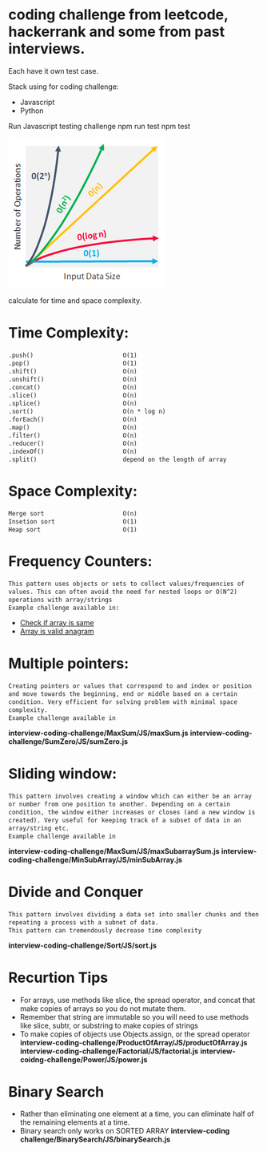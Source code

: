 # coding challenge from leetcode, hackerrank and some from past interviews.

Each have it own test case.

Stack using for coding challenge: 
- Javascript 
- Python

Run Javascript testing challenge
npm run test
npm test <name-of-challenge>

![Image of Complexity](/complexity.png)

calculate for time and space complexity.
# Time Complexity:
    .push()                         O(1)
    .pop()                          O(1)
    .shift()                        O(n)
    .unshift()                      O(n)
    .concat()                       O(n)
    .slice()                        O(n)
    .splice()                       O(n)
    .sort()                         O(n * log n)
    .forEach()                      O(n)
    .map()                          O(n)
    .filter()                       O(n)
    .reducer()                      O(n)
    .indexOf()                      O(n)
    .split()                        depend on the length of array

# Space Complexity:
    Merge sort                      O(n)
    Insetion sort                   O(1)
    Heap sort                       O(1)


# Frequency Counters:
    This pattern uses objects or sets to collect values/frequencies of values. This can often avoid the need for nested loops or O(N^2) operations with array/strings
    Example challenge available in:
- [Check if array is same](./interview-coding-challenge/Same/JS/same.js)
- [Array is valid anagram](./leetcode-challenge/242.Valid_Anagram/JS/validAnagram.js)

# Multiple pointers: 
    Creating pointers or values that correspond to and index or position and move towards the beginning, end or middle based on a certain condition. Very efficient for solving problem with minimal space complexity.
    Example challenge available in 
**interview-coding-challenge/MaxSum/JS/maxSum.js**
**interview-coding-challenge/SumZero/JS/sumZero.js**

# Sliding window:
    This pattern involves creating a window which can either be an array or number from one position to another. Depending on a certain condition, the window either increases or closes (and a new window is created). Very useful for keeping track of a subset of data in an array/string etc.
    Example challenge available in 
**interview-coding-challenge/MaxSum/JS/maxSubarraySum.js**
**interview-coding-challenge/MinSubArray/JS/minSubArray.js**

# Divide and Conquer
    This pattern involves dividing a data set into smaller chunks and then repeating a process with a subnet of data.
    This pattern can tremendously decrease time complexity
**interview-coding-challenge/Sort/JS/sort.js**

# Recurtion Tips
- For arrays, use methods like slice, the spread operator, and concat that make copies of arrays so you do not mutate them.
- Remember that string are immutable so you will need to use methods like slice, subtr, or substring to make copies of strings
- To make copies of objects use Objects.assign, or the spread operator
**interview-coding-challenge/ProductOfArray/JS/productOfArray.js**
**interview-coding-challenge/Factorial/JS/factorial.js**
**interview-coidng-challenge/Power/JS/power.js**

# Binary Search
- Rather than eliminating one element at a time, you can eliminate half of the remaining elements at a time.
- Binary search only works on SORTED ARRAY
**interview-coding challenge/BinarySearch/JS/binarySearch.js**

